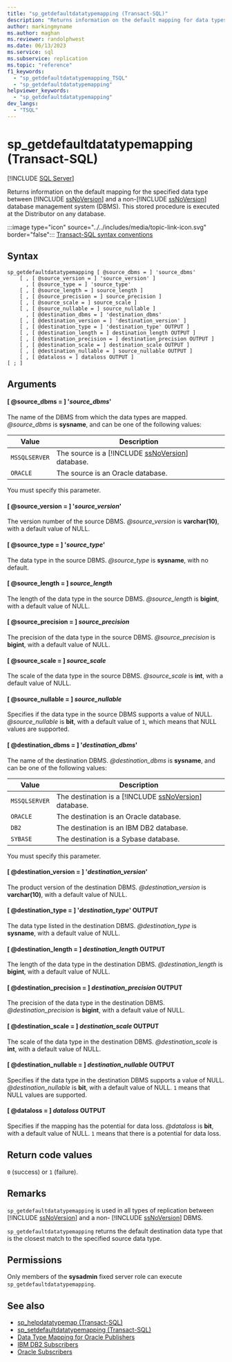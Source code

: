 ```yaml
---
title: "sp_getdefaultdatatypemapping (Transact-SQL)"
description: "Returns information on the default mapping for data types between SQL Server and a non-SQL Server DBMS."
author: markingmyname
ms.author: maghan
ms.reviewer: randolphwest
ms.date: 06/13/2023
ms.service: sql
ms.subservice: replication
ms.topic: "reference"
f1_keywords:
  - "sp_getdefaultdatatypemapping_TSQL"
  - "sp_getdefaultdatatypemapping"
helpviewer_keywords:
  - "sp_getdefaultdatatypemapping"
dev_langs:
  - "TSQL"
---
```

# sp_getdefaultdatatypemapping (Transact-SQL)

[!INCLUDE [SQL Server](../../includes/applies-to-version/sqlserver.md)]

Returns information on the default mapping for the specified data type between [!INCLUDE [ssNoVersion](../../includes/ssnoversion-md.md)] and a non-[!INCLUDE [ssNoVersion](../../includes/ssnoversion-md.md)] database management system (DBMS). This stored procedure is executed at the Distributor on any database.

:::image type="icon" source="../../includes/media/topic-link-icon.svg" border="false"::: [Transact-SQL syntax conventions](../../t-sql/language-elements/transact-sql-syntax-conventions-transact-sql.md)

## Syntax

```syntaxsql
sp_getdefaultdatatypemapping [ @source_dbms = ] 'source_dbms'
    [ , [ @source_version = ] 'source_version' ]
      , [ @source_type = ] 'source_type'
    [ , [ @source_length = ] source_length ]
    [ , [ @source_precision = ] source_precision ]
    [ , [ @source_scale = ] source_scale ]
    [ , [ @source_nullable = ] source_nullable ]
      , [ @destination_dbms = ] 'destination_dbms'
    [ , [ @destination_version = ] 'destination_version' ]
    [ , [ @destination_type = ] 'destination_type' OUTPUT ]
    [ , [ @destination_length = ] destination_length OUTPUT ]
    [ , [ @destination_precision = ] destination_precision OUTPUT ]
    [ , [ @destination_scale = ] destination_scale OUTPUT ]
    [ , [ @destination_nullable = ] source_nullable OUTPUT ]
    [ , [ @dataloss = ] dataloss OUTPUT ]
[ ; ]
```

## Arguments

#### [ @source_dbms = ] '*source_dbms*'

The name of the DBMS from which the data types are mapped. *@source_dbms* is **sysname**, and can be one of the following values:

| Value | Description |
| --- | --- |
| `MSSQLSERVER` | The source is a [!INCLUDE [ssNoVersion](../../includes/ssnoversion-md.md)] database. |
| `ORACLE` | The source is an Oracle database. |

You must specify this parameter.

#### [ @source_version = ] '*source_version*'

The version number of the source DBMS. *@source_version* is **varchar(10)**, with a default value of NULL.

#### [ @source_type = ] '*source_type*'

The data type in the source DBMS. *@source_type* is **sysname**, with no default.

#### [ @source_length = ] *source_length*

The length of the data type in the source DBMS. *@source_length* is **bigint**, with a default value of NULL.

#### [ @source_precision = ] *source_precision*

The precision of the data type in the source DBMS. *@source_precision* is **bigint**, with a default value of NULL.

#### [ @source_scale = ] *source_scale*

The scale of the data type in the source DBMS. *@source_scale* is **int**, with a default value of NULL.

#### [ @source_nullable = ] *source_nullable*

Specifies if the data type in the source DBMS supports a value of NULL. *@source_nullable* is **bit**, with a default value of `1`, which means that NULL values are supported.

#### [ @destination_dbms = ] '*destination_dbms*'

The name of the destination DBMS. *@destination_dbms* is **sysname**, and can be one of the following values:

| Value | Description |
| --- | --- |
| `MSSQLSERVER` | The destination is a [!INCLUDE [ssNoVersion](../../includes/ssnoversion-md.md)] database. |
| `ORACLE` | The destination is an Oracle database. |
| `DB2` | The destination is an IBM DB2 database. |
| `SYBASE` | The destination is a Sybase database. |

You must specify this parameter.

#### [ @destination_version = ] '*destination_version*'

The product version of the destination DBMS. *@destination_version* is **varchar(10)**, with a default value of NULL.

#### [ @destination_type = ] '*destination_type*' OUTPUT

The data type listed in the destination DBMS. *@destination_type* is **sysname**, with a default value of NULL.

#### [ @destination_length = ] *destination_length* OUTPUT

The length of the data type in the destination DBMS. *@destination_length* is **bigint**, with a default value of NULL.

#### [ @destination_precision = ] *destination_precision* OUTPUT

The precision of the data type in the destination DBMS. *@destination_precision* is **bigint**, with a default value of NULL.

#### [ @destination_scale = ] *destination_scale* OUTPUT

The scale of the data type in the destination DBMS. *@destination_scale* is **int**, with a default value of NULL.

#### [ @destination_nullable = ] *destination_nullable* OUTPUT

Specifies if the data type in the destination DBMS supports a value of NULL. *@destination_nullable* is **bit**, with a default value of NULL. `1` means that NULL values are supported.

#### [ @dataloss = ] *dataloss* OUTPUT

Specifies if the mapping has the potential for data loss. *@dataloss* is **bit**, with a default value of NULL. `1` means that there is a potential for data loss.

## Return code values

`0` (success) or `1` (failure).

## Remarks

`sp_getdefaultdatatypemapping` is used in all types of replication between [!INCLUDE [ssNoVersion](../../includes/ssnoversion-md.md)] and a non- [!INCLUDE [ssNoVersion](../../includes/ssnoversion-md.md)] DBMS.

`sp_getdefaultdatatypemapping` returns the default destination data type that is the closest match to the specified source data type.

## Permissions

Only members of the **sysadmin** fixed server role can execute `sp_getdefaultdatatypemapping`.

## See also

- [sp_helpdatatypemap (Transact-SQL)](sp-helpdatatypemap-transact-sql.md)
- [sp_setdefaultdatatypemapping (Transact-SQL)](sp-setdefaultdatatypemapping-transact-sql.md)
- [Data Type Mapping for Oracle Publishers](../../relational-databases/replication/non-sql/data-type-mapping-for-oracle-publishers.md)
- [IBM DB2 Subscribers](../../relational-databases/replication/non-sql/ibm-db2-subscribers.md)
- [Oracle Subscribers](../../relational-databases/replication/non-sql/oracle-subscribers.md)
